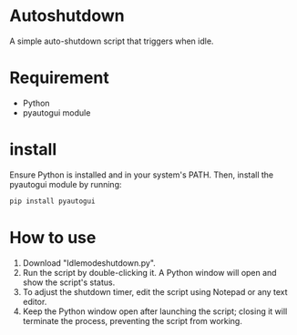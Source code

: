 # Autoshutdown
A simple auto-shutdown script that triggers when idle.

# Requirement
- Python
- pyautogui module

# install 
Ensure Python is installed and in your system's PATH. Then, install the pyautogui module by running:


```bash
pip install pyautogui
```

# How to use
1. Download "Idlemodeshutdown.py".
2. Run the script by double-clicking it. A Python window will open and show the script's status.
3. To adjust the shutdown timer, edit the script using Notepad or any text editor.
4. Keep the Python window open after launching the script; closing it will terminate the process, preventing the script from working.
